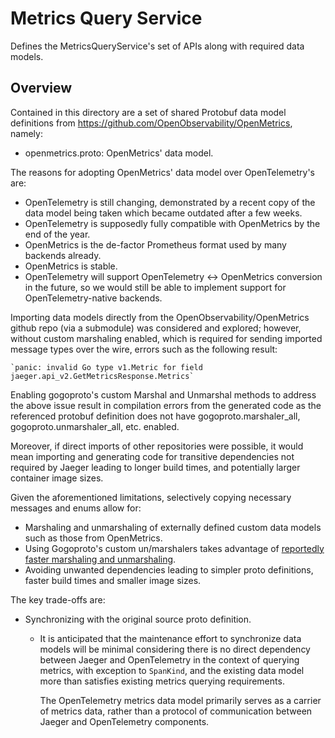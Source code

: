 # Metrics Query Service

Defines the MetricsQueryService's set of APIs along with required data models.

## Overview

Contained in this directory are a set of shared Protobuf data model definitions from
https://github.com/OpenObservability/OpenMetrics, namely:

- openmetrics.proto: OpenMetrics' data model.

The reasons for adopting OpenMetrics' data model over OpenTelemetry's are:

- OpenTelemetry is still changing, demonstrated by a recent copy of the data model being taken which became outdated after a few weeks.
- OpenTelemetry is supposedly fully compatible with OpenMetrics by the end of the year.
- OpenMetrics is the de-factor Prometheus format used by many backends already.
- OpenMetrics is stable.
- OpenTelemetry will support OpenTelemetry <-> OpenMetrics conversion in the future,
  so we would still be able to implement support for OpenTelemetry-native backends.

Importing data models directly from the OpenObservability/OpenMetrics github repo (via a submodule)
was considered and explored; however, without custom marshaling enabled, which is required for sending
imported message types over the wire, errors such as the following result:

    `panic: invalid Go type v1.Metric for field jaeger.api_v2.GetMetricsResponse.Metrics`

Enabling gogoproto's custom Marshal and Unmarshal methods to address the above issue result
in compilation errors from the generated code as the referenced protobuf definition does not have
gogoproto.marshaler_all, gogoproto.unmarshaler_all, etc. enabled.

Moreover, if direct imports of other repositories were possible, it would mean importing and generating code for
transitive dependencies not required by Jaeger leading to longer build times, and potentially larger container
image sizes.

Given the aforementioned limitations, selectively copying necessary messages and enums allow for:

- Marshaling and unmarshaling of externally defined custom data models such as those from OpenMetrics.
- Using Gogoproto's custom un/marshalers takes advantage of [reportedly faster marshaling and
  unmarshaling](https://github.com/cockroachdb/gogoproto/blob/master/extensions.md).
- Avoiding unwanted dependencies leading to simpler proto definitions,
  faster build times and smaller image sizes.

The key trade-offs are:

- Synchronizing with the original source proto definition.
  - It is anticipated that the maintenance effort to synchronize data models will be minimal considering
    there is no direct dependency between Jaeger and OpenTelemetry in the context of querying metrics,
    with exception to `SpanKind`, and the existing data model more than satisfies existing metrics querying requirements.

    The OpenTelemetry metrics data model primarily serves as a carrier of metrics data, rather than a protocol
    of communication between Jaeger and OpenTelemetry components.
